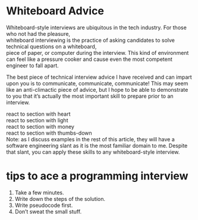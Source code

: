 # Whiteboard Advice
Whiteboard-style interviews are ubiquitous in the tech industry. For those who not had the pleasure,  
whiteboard interviewing is the practice of asking candidates to solve technical questions on a whiteboard,  
piece of paper, or computer during the interview. This kind of environment can feel like a pressure cooker and cause even the most competent engineer to fall apart.  

The best piece of technical interview advice I have received and can impart upon you is to communicate, communicate, communicate! This may seem like an anti-climactic piece of advice, but I hope to be able to demonstrate to you that it’s actually the most important skill to prepare prior to an interview.  

react to section with heart  
react to section with light  
react to section with money  
react to section with thumbs-down  
Note: as I discuss examples in the rest of this article, they will have a software engineering slant as it is the most familiar domain to me. Despite that slant, you can apply these skills to any whiteboard-style interview.  


# tips to ace a programming interview  
1) Take a few minutes.  
2) Write down the steps of the solution.
3) Write pseudocode first.
4) Don’t sweat the small stuff.


